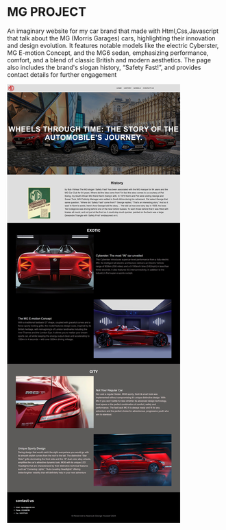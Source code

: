 # MG PROJECT
An imaginary website for my car brand that made with Html,Css,Javascript that talk about the MG (Morris Garages) cars, highlighting their innovation and design evolution. It features notable models like the electric Cyberster, MG E-motion Concept, and the MG6 sedan, emphasizing performance, comfort, and a blend of classic British and modern aesthetics. The page also includes the brand's slogan history, “Safety Fast!”, and provides contact details for further engagement

![image alt](https://github.com/abanoubgeorge20/MG-project/blob/fde315e2dc48b1b22fe0bc6b18232b0cb46a56d2/photo.jpg.jpg)
